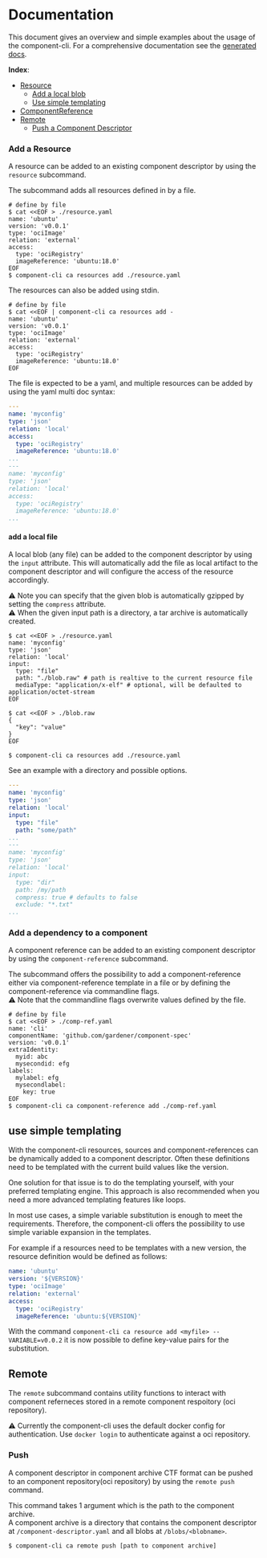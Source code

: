 # Documentation

This document gives an overview and simple examples about the usage of the component-cli.
For a comprehensive documentation see the [generated docs](./reference/components-cli.md).

__Index__:
- [Resource](#add-a-resource)
  - [Add a local blob](#add-a-local-file)
  - [Use simple templating]()
- [ComponentReference](#add-a-dependency-to-a-component)
- [Remote](#remote)
  - [Push a Component Descriptor](#push)


### Add a Resource

A resource can be added to an existing component descriptor by using the `resource` subcommand.

The subcommand adds all resources defined in by a file.

```shell script
# define by file
$ cat <<EOF > ./resource.yaml
name: 'ubuntu'
version: 'v0.0.1'
type: 'ociImage'
relation: 'external'
access:
  type: 'ociRegistry'
  imageReference: 'ubuntu:18.0'
EOF
$ component-cli ca resources add ./resource.yaml
```

The resources can also be added using stdin.
```shell script
# define by file
$ cat <<EOF | component-cli ca resources add -
name: 'ubuntu'
version: 'v0.0.1'
type: 'ociImage'
relation: 'external'
access:
  type: 'ociRegistry'
  imageReference: 'ubuntu:18.0'
EOF
```

The file is expected to be a yaml, and multiple resources can be added by using the yaml multi doc syntax:
```yaml
---
name: 'myconfig'
type: 'json'
relation: 'local'
access:
  type: 'ociRegistry'
  imageReference: 'ubuntu:18.0'
...
---
name: 'myconfig'
type: 'json'
relation: 'local'
access:
  type: 'ociRegistry'
  imageReference: 'ubuntu:18.0'
...
```

#### add a local file

A local blob (any file) can be added to the component descriptor by using the `input` attribute.
This will automatically add the file as local artifact to the component descriptor and will configure the access of the resource accordingly.

:warning: Note you can specify that the given blob is automatically gzipped by setting the `compress` attribute.<br>
:warning: When the given input path is a directory, a tar archive is automatically created.

```
$ cat <<EOF > ./resource.yaml
name: 'myconfig'
type: 'json'
relation: 'local'
input:
  type: "file"
  path: "./blob.raw" # path is realtive to the current resource file
  mediaType: "application/x-elf" # optional, will be defaulted to application/octet-stream
EOF 

$ cat <<EOF > ./blob.raw
{
  "key": "value"
}
EOF 

$ component-cli ca resources add ./resource.yaml
```

See an example with a directory and possible options.
```yaml
---
name: 'myconfig'
type: 'json'
relation: 'local'
input:
  type: "file"
  path: "some/path"
...
---
name: 'myconfig'
type: 'json'
relation: 'local'
input:
  type: "dir"
  path: /my/path
  compress: true # defaults to false
  exclude: "*.txt"
...
```

### Add a dependency to a component

A component reference can be added to an existing component descriptor by using the `component-reference` subcommand.

The subcommand offers the possibility to add a component-reference either via component-reference template in a file or by defining the component-reference via commandline flags.<br>
:warning: Note that the commandline flags overwrite values defined by the file.

```shell script
# define by file
$ cat <<EOF > ./comp-ref.yaml
name: 'cli'
componentName: 'github.com/gardener/component-spec'
version: 'v0.0.1'
extraIdentity:
  myid: abc
  mysecondid: efg
labels:
  mylabel: efg
  mysecondlabel:
    key: true
EOF 
$ component-cli ca component-reference add ./comp-ref.yaml
```

## use simple templating

With the component-cli resources, sources and component-references can be dynamically added to a component descriptor.
Often these definitions need to be templated with the current build values like the version.

One solution for that issue is to do the templating yourself, with your preferred templating engine.
This approach is also recommended when you need a more advanced templating features like loops.

In most use cases, a simple variable substitution is enough to meet the requirements.
Therefore, the component-cli offers the possibility to use simple variable expansion in the templates.

For example if a resources need to be templates with a new version, the resource definition would be defined as follows:
```yaml
name: 'ubuntu'
version: '${VERSION}'
type: 'ociImage'
relation: 'external'
access:
  type: 'ociRegistry'
  imageReference: 'ubuntu:${VERSION}'
```

With the command `component-cli ca resource add <myfile> -- VARIABLE=v0.0.2` it is now possible to define key-value pairs for the substitution.

## Remote

The `remote` subcommand contains utility functions to interact with component referneces stored in a remote component respoitory (oci repository).

:warning: Currently the component-cli uses the default docker config for authentication. 
Use `docker login` to authenticate against a oci repository.

### Push

A component descriptor in component archive CTF format can be pushed to an component repository(oci repository) by using the `remote push` command.

This command takes 1 argument which is the path to the component archive.<br>
A component archive is a directory that contains the component descriptor at `/component-descriptor.yaml` and all blobs at `/blobs/<blobname>`.

```shell script
$ component-cli ca remote push [path to component archive]
```